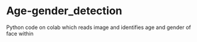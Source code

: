 # Age-gender_detection
Python code on colab which reads image and identifies age and gender of face within
